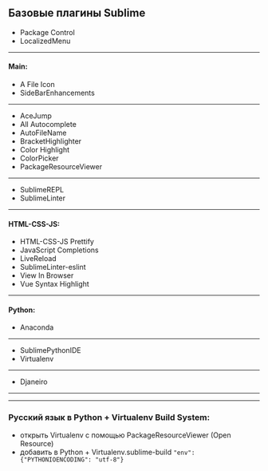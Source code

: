 ## Базовые плагины Sublime

* Package Control
* LocalizedMenu
***

#### Main:
* A File Icon
* SideBarEnhancements
***
* AceJump
* All Autocomplete
* AutoFileName
* BracketHighlighter
* Color Highlight
* ColorPicker
* PackageResourceViewer
***
* SublimeREPL
* SublimeLinter
***
#### HTML-CSS-JS:
* HTML-CSS-JS Prettify
* JavaScript Completions
* LiveReload
* SublimeLinter-eslint
* View In Browser
* Vue Syntax Highlight
***
#### Python:
* Anaconda
***
* SublimePythonIDE
* Virtualenv
***
* Djaneiro
***
***

### Русский язык в Python + Virtualenv Build System:
* открыть Virtualenv с помощью PackageResourceViewer (Open Resource)
* добавить в Python + Virtualenv.sublime-build 
`"env": {"PYTHONIOENCODING": "utf-8"}`

